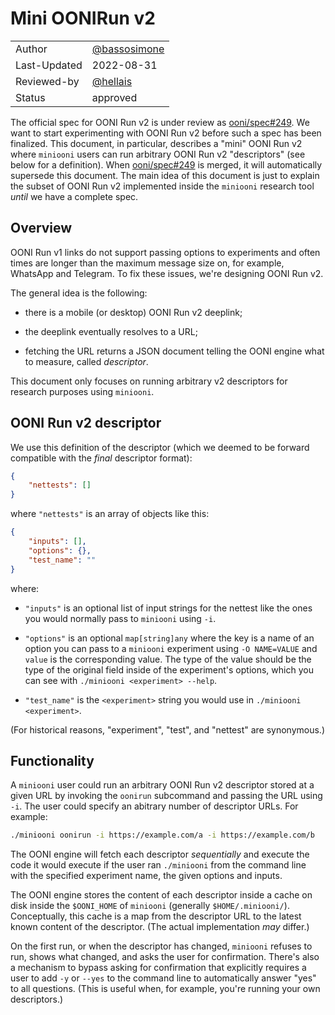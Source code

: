 # Mini OONIRun v2

|              |                                                |
|--------------|------------------------------------------------|
| Author       | [@bassosimone](https://github.com/bassosimone) |
| Last-Updated | 2022-08-31                                     |
| Reviewed-by  | [@hellais](https://github.com/hellais)         |
| Status       | approved                                       |

The official spec for OONI Run v2 is under review as [ooni/spec#249](
https://github.com/ooni/spec/pull/249). We want to start experimenting
with OONI Run v2 before such a spec has been finalized.
This document, in particular, describes a "mini" OONI Run v2 where
`miniooni` users can run arbitrary OONI Run v2 "descriptors" (see below
for a definition).
When [ooni/spec#249](https://github.com/ooni/spec/pull/249) is merged,
it will automatically supersede this document. The main idea of this
document is just to explain the subset of OONI Run v2 implemented inside
the `miniooni` research tool _until_ we have a complete spec.

## Overview

OONI Run v1 links do not support passing options to experiments and
often times are longer than the maximum message size on, for example,
WhatsApp and Telegram. To fix these issues, we're designing OONI Run v2.

The general idea is the following:

* there is a mobile (or desktop) OONI Run v2 deeplink;

* the deeplink eventually resolves to a URL;

* fetching the URL returns a JSON document telling the OONI engine
what to measure, called _descriptor_.

This document only focuses on running arbitrary v2 descriptors
for research purposes  using `miniooni`.

## OONI Run v2 descriptor

We use this definition of the descriptor (which we deemed to be
forward compatible with the _final_ descriptor format):

```JSON
{
	"nettests": []
}
```

where `"nettests"` is an array of objects like this:

```JSON
{
	"inputs": [],
	"options": {},
	"test_name": ""
}
```

where:

- `"inputs"` is an optional list of input strings for the nettest like the ones you
would normally pass to `miniooni` using `-i`.

- `"options"` is an optional `map[string]any` where the key is a name of an option
you can pass to a `miniooni` experiment using `-O NAME=VALUE` and `value` is the
corresponding value. The type of the value should be the type of the original field
inside of the experiment's options, which you can see with `./miniooni <experiment> --help`.

- `"test_name"` is the `<experiment>` string you would use in `./miniooni <experiment>`.

(For historical reasons, "experiment", "test", and "nettest" are synonymous.)

## Functionality

A `miniooni` user could run an arbitrary OONI Run v2 descriptor stored at a given URL
by invoking the `oonirun` subcommand and passing the URL using `-i`. The user could
specify an abitrary number of descriptor URLs. For example:

```bash
./miniooni oonirun -i https://example.com/a -i https://example.com/b
```

The OONI engine will fetch each descriptor _sequentially_ and execute the code it
would execute if the user ran `./miniooni` from the command line
with the specified experiment name, the given
options and inputs.

The OONI engine stores the content of each descriptor inside a cache on disk
inside the `$OONI_HOME` of `miniooni` (generally `$HOME/.miniooni/`).
Conceptually, this cache is a map from the descriptor URL to the latest known content
of the descriptor. (The actual implementation _may_ differ.)

On the first run, or when the descriptor has changed, `miniooni` refuses to run,
shows what changed, and asks the user for confirmation.
There's also a mechanism to bypass asking for confirmation that explicitly requires a
user to add `-y` or `--yes` to the command line to automatically answer "yes" to
all questions. (This is useful when, for example, you're running your own descriptors.)
